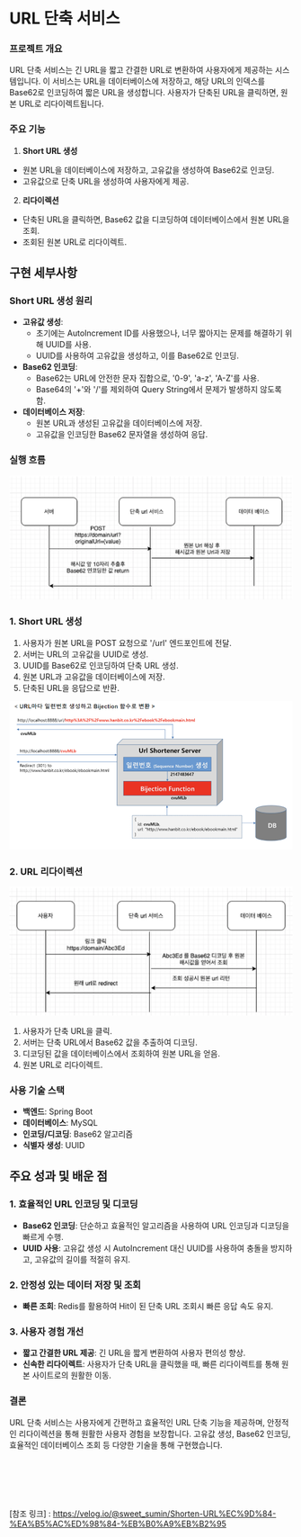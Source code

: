 # **URL 단축 서비스**

### **프로젝트 개요**

URL 단축 서비스는 긴 URL을 짧고 간결한 URL로 변환하여 사용자에게 제공하는 시스템입니다. 이 서비스는 URL을 데이터베이스에 저장하고, 해당 URL의 인덱스를 Base62로 인코딩하여 짧은 URL을 생성합니다. 사용자가 단축된 URL을 클릭하면, 원본 URL로 리다이렉트됩니다.

### **주요 기능**

1. **Short URL 생성**
  - 원본 URL을 데이터베이스에 저장하고, 고유값을 생성하여 Base62로 인코딩.
  - 고유값으로 단축 URL을 생성하여 사용자에게 제공.
2. **리다이렉션**
  - 단축된 URL을 클릭하면, Base62 값을 디코딩하여 데이터베이스에서 원본 URL을 조회.
  - 조회된 원본 URL로 리다이렉트.

## 구현 세부사항

### **Short URL 생성 원리**

- **고유값 생성**:
  - 초기에는 AutoIncrement ID를 사용했으나, 너무 짧아지는 문제를 해결하기 위해 UUID를 사용.
  - UUID를 사용하여 고유값을 생성하고, 이를 Base62로 인코딩.
- **Base62 인코딩**:
  - Base62는 URL에 안전한 문자 집합으로, '0-9', 'a-z', 'A-Z'를 사용.
  - Base64의 '+'와 '/'를 제외하여 Query String에서 문제가 발생하지 않도록 함.
- **데이터베이스 저장**:
  - 원본 URL과 생성된 고유값을 데이터베이스에 저장.
  - 고유값을 인코딩한 Base62 문자열을 생성하여 응답.

### **실행 흐름**

![Untitled](doc/img/shorten-url%20flow.png)

### **1. Short URL 생성**

1. 사용자가 원본 URL을 POST 요청으로 '/url' 엔드포인트에 전달.
2. 서버는 URL의 고유값을 UUID로 생성.
3. UUID를 Base62로 인코딩하여 단축 URL 생성.
4. 원본 URL과 고유값을 데이터베이스에 저장.
5. 단축된 URL을 응답으로 반환.

![Untitled](doc/img/flow-detail.png)

### **2. URL 리다이렉션**

![Untitled](doc/img/redirect-flow.png)

1. 사용자가 단축 URL을 클릭.
2. 서버는 단축 URL에서 Base62 값을 추출하여 디코딩.
3. 디코딩된 값을 데이터베이스에서 조회하여 원본 URL을 얻음.
4. 원본 URL로 리다이렉트.

### **사용 기술 스택**

- **백엔드**: Spring Boot
- **데이터베이스**: MySQL
- **인코딩/디코딩**: Base62 알고리즘
- **식별자 생성**: UUID

## **주요 성과 및 배운 점**

### **1. 효율적인 URL 인코딩 및 디코딩**

- **Base62 인코딩**: 단순하고 효율적인 알고리즘을 사용하여 URL 인코딩과 디코딩을 빠르게 수행.
- **UUID 사용**: 고유값 생성 시 AutoIncrement 대신 UUID를 사용하여 충돌을 방지하고, 고유값의 길이를 적절히 유지.

### **2. 안정성 있는 데이터 저장 및 조회**

- **빠른 조회**: Redis를 활용하여 Hit이 된 단축 URL 조회시 빠른 응답 속도 유지.

### **3. 사용자 경험 개선**

- **짧고 간결한 URL 제공**: 긴 URL을 짧게 변환하여 사용자 편의성 향상.
- **신속한 리다이렉트**: 사용자가 단축 URL을 클릭했을 때, 빠른 리다이렉트를 통해 원본 사이트로의 원활한 이동.

### **결론**

URL 단축 서비스는 사용자에게 간편하고 효율적인 URL 단축 기능을 제공하며, 안정적인 리다이렉션을 통해 원활한 사용자 경험을 보장합니다. 고유값 생성, Base62 인코딩, 효율적인 데이터베이스 조회 등 다양한 기술을 통해 구현했습니다.
<br/><br/><br/><br/><br/><br/><br/>
[참조 링크] : https://velog.io/@sweet_sumin/Shorten-URL%EC%9D%84-%EA%B5%AC%ED%98%84-%EB%B0%A9%EB%B2%95
